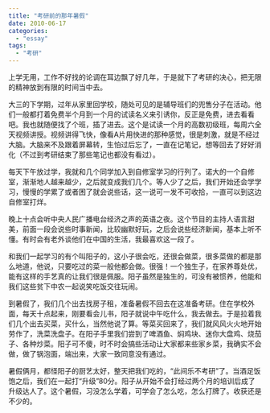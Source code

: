 ```yaml
---
title: "考研前的那年暑假"
date: 2010-06-17
categories: 
  - "essay"
tags: 
  - "考研"
---
```


上学无用，工作不好找的论调在耳边飘了好几年，于是就下了考研的决心，把无限的精神放到有限的时间当中去。

大三的下学期，过年从家里回学校，随处可见的是辅导班们的兜售分子在活动。他们一般都打着免费半个月到一个月的试读名义来引诱你，反正是免费，进去看看吧。我也就随便找了个班，插了进去。这个是试读一个月的高数初级班，每周六全天视频讲授。视频讲得飞快，像看A片用快进的那种感觉，很是刺激，就是不经过大脑。大脑来不及跟着屏幕转，生怕过后忘了，一直在记笔记，想等回去了好好消化（不过到考研结束了那些笔记也都没有看过）。

每天下午放过学，我就和几个同学加入到自修室学习的行列了。诺大的一个自修室，渐渐地人越来越少，之后就变成我们几个。等人少了之后，我们开始还会学学习，慢慢的学累了或者困了就会说些话，这一说可一发不可收拾，一直可以到这边自修室打烊。

晚上十点会听中央人民广播电台经济之声的英语之夜。这个节目的主持人语言甜美，前面一段会说些时事新闻，比较幽默好玩，之后会说些经济新闻，基本上听不懂。有时会有老外谈他们在中国的生活，我最喜欢这一段了。

和我们一起学习的有个叫阳子的，这小子很会吃，还很会做菜，很多菜做的都是那么地道，他说，只要吃过的菜一般他都会做。很强！一个独生子，在家养尊处优，能有这样的手艺真的让我们很是佩服。阳子虽然是独生的，可没有被惯养，他能和我们这些贫下中农一起说笑吃饭交往玩闹。

到暑假了，我们几个出去找房子租，准备暑假不回去在这准备考研。住在学校外面，每天十点起来，刚要看会儿书，阳子就说中午吃什么，我去做去。于是拉着我们几个出去买菜，买什么，当然他说了算。等菜买回来了，我们就风风火火地开始劳作了，洗菜洗盘子。在阳子手里我们尝到了啤酒鱼、焖鸡块、迷你大盘鸡、烧茄子、各种炒菜。阳子可不傻，时不时会搞些活动让大家都来些家乡菜，我确实不会做，做了锅泡面，端出来，大家一致同意没有通过。

暑假俩月，都怪阳子的厨艺太好，整天把我们吃的，“此间乐不考研”了。当酒足饭饱之后，我们在一起打“升级”80分。阳子从开始不会打经过两个月的培训后成了升级达人了。这个暑假，习没怎么学着，可学会了怎么吃，怎么打牌了。收获还是不少的。
